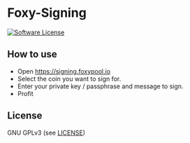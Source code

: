 Foxy-Signing
======

[![Software License](https://img.shields.io/badge/license-GPL--3.0-brightgreen.svg?style=flat-square)](LICENSE)

## How to use

- Open https://signing.foxypool.io
- Select the coin you want to sign for.
- Enter your private key / passphrase and message to sign.
- Profit

## License

GNU GPLv3 (see [LICENSE](https://github.com/felixbrucker/poc-message-signing/blob/master/LICENSE))
